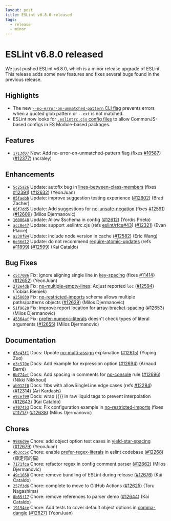 ```yaml
---
layout: post
title: ESLint v6.8.0 released
tags:
  - release
  - minor
---
```

# ESLint v6.8.0 released

We just pushed ESLint v6.8.0, which is a minor release upgrade of ESLint. This release adds some new features and fixes several bugs found in the previous release.

## Highlights

* The new [`--no-error-on-unmatched-pattern` CLI flag](/docs/user-guide/command-line-interface#no-error-on-unmatched-pattern) prevents errors when a quoted glob pattern or `--ext` is not matched.
* ESLint now looks for [`.eslintrc.cjs` config files](/docs/user-guide/configuring#configuration-file-formats) to allow CommonJS-based configs in ES Module-based packages.

## Features


* [`1713d07`](https://github.com/eslint/eslint/commit/1713d0758b083f3840d724505f997a7cb20ff384) New: Add no-error-on-unmatched-pattern flag (fixes [#10587](https://github.com/eslint/eslint/issues/10587)) ([#12377](https://github.com/eslint/eslint/issues/12377)) (ncraley)




## Enhancements


* [`5c25a26`](https://github.com/eslint/eslint/commit/5c25a26608fbd9a1d0127c9a3653609aa4b63e86) Update: autofix bug in [lines-between-class-members](/docs/rules/lines-between-class-members) (fixes [#12391](https://github.com/eslint/eslint/issues/12391)) ([#12632](https://github.com/eslint/eslint/issues/12632)) (YeonJuan)
* [`05faebb`](https://github.com/eslint/eslint/commit/05faebb943456ad2b20117f3c8b3eccbe2e2fb03) Update: improve suggestion testing experience ([#12602](https://github.com/eslint/eslint/issues/12602)) (Brad Zacher)
* [`05f7dd5`](https://github.com/eslint/eslint/commit/05f7dd53ed91a6e3be9eb40825fb6d2207f82209) Update: Add suggestions for [no-unsafe-negation](/docs/rules/no-unsafe-negation) (fixes [#12591](https://github.com/eslint/eslint/issues/12591)) ([#12609](https://github.com/eslint/eslint/issues/12609)) (Milos Djermanovic)
* [`1600648`](https://github.com/eslint/eslint/commit/1600648d2880ffb1e9e414b31ff0f66ead7167f9) Update: Allow $schema in config ([#12612](https://github.com/eslint/eslint/issues/12612)) (Yordis Prieto)
* [`acc0e47`](https://github.com/eslint/eslint/commit/acc0e47572a9390292b4e313b4a4bf360d236358) Update: support .eslintrc.cjs (refs [eslint/rfcs#43](https://github.com/eslint/rfcs/issues/43)) ([#12321](https://github.com/eslint/eslint/issues/12321)) (Evan Plaice)
* [`a230f84`](https://github.com/eslint/eslint/commit/a230f8404e4f2423dd79378b065d24c12776775b) Update: include node version in cache ([#12582](https://github.com/eslint/eslint/issues/12582)) (Eric Wang)
* [`6e36d12`](https://github.com/eslint/eslint/commit/6e36d12d95e76022172fd0ec8a5e85c22fde6a8a) Update: do not recommend [require-atomic-updates](/docs/rules/require-atomic-updates) (refs [#11899](https://github.com/eslint/eslint/issues/11899)) ([#12599](https://github.com/eslint/eslint/issues/12599)) (Kai Cataldo)




## Bug Fixes


* [`c5c7086`](https://github.com/eslint/eslint/commit/c5c708666b450fb69522a55aa375626f9297dc6f) Fix: ignore aligning single line in [key-spacing](/docs/rules/key-spacing) (fixes [#11414](https://github.com/eslint/eslint/issues/11414)) ([#12652](https://github.com/eslint/eslint/issues/12652)) (YeonJuan)
* [`272e4db`](https://github.com/eslint/eslint/commit/272e4db6074283bc01cc6ec72c9e396bb3c110e6) Fix: [no-multiple-empty-lines](/docs/rules/no-multiple-empty-lines): Adjust reported `loc` ([#12594](https://github.com/eslint/eslint/issues/12594)) (Tobias Bieniek)
* [`a258039`](https://github.com/eslint/eslint/commit/a258039e556075d7d1f955a79d094ea103ec165a) Fix: [no-restricted-imports](/docs/rules/no-restricted-imports) schema allows multiple paths/patterns objects ([#12639](https://github.com/eslint/eslint/issues/12639)) (Milos Djermanovic)
* [`51f9620`](https://github.com/eslint/eslint/commit/51f9620cc55cc091fe38dbe68e4633de06297b8c) Fix: improve report location for [array-bracket-spacing](/docs/rules/array-bracket-spacing) ([#12653](https://github.com/eslint/eslint/issues/12653)) (Milos Djermanovic)
* [`45364af`](https://github.com/eslint/eslint/commit/45364afc9c7f0251348cd1a7a13656c3816435d7) Fix: [prefer-numeric-literals](/docs/rules/prefer-numeric-literals) doesn't check types of literal arguments ([#12655](https://github.com/eslint/eslint/issues/12655)) (Milos Djermanovic)




## Documentation


* [`d3e43f1`](https://github.com/eslint/eslint/commit/d3e43f1c10c5e19f40e7b3d3944b87f1b0c9c075) Docs: Update [no-multi-assign](/docs/rules/no-multi-assign) explanation ([#12615](https://github.com/eslint/eslint/issues/12615)) (Yuping Zuo)
* [`e3c570e`](https://github.com/eslint/eslint/commit/e3c570eaf3d1d44fb57bf42f1870887856e4c5a0) Docs: Add example for expression option ([#12694](https://github.com/eslint/eslint/issues/12694)) (Arnaud Barré)
* [`6b774ef`](https://github.com/eslint/eslint/commit/6b774ef0d849ccf5c1127b25e1fe7c3e438d586b) Docs: Add spacing in comments for [no-console](/docs/rules/no-console) rule ([#12696](https://github.com/eslint/eslint/issues/12696)) (Nikki Nikkhoui)
* [`ab912f0`](https://github.com/eslint/eslint/commit/ab912f0ef709a916ab9a27ea09d9d7adf046fb2d) Docs: 1tbs with allowSingleLine edge cases (refs [#12284](https://github.com/eslint/eslint/issues/12284)) ([#12314](https://github.com/eslint/eslint/issues/12314)) (Ari Kardasis)
* [`e9cef99`](https://github.com/eslint/eslint/commit/e9cef99e6ebec1faefdb576ca597e81ae4f04afd) Docs: wrap {{}} in raw liquid tags to prevent interpolation ([#12643](https://github.com/eslint/eslint/issues/12643)) (Kai Cataldo)
* [`e707453`](https://github.com/eslint/eslint/commit/e70745325ff9e085acc6843dd8bfae5550645d4f) Docs: Fix configuration example in [no-restricted-imports](/docs/rules/no-restricted-imports) (fixes [#11717](https://github.com/eslint/eslint/issues/11717)) ([#12638](https://github.com/eslint/eslint/issues/12638)) (Milos Djermanovic)








## Chores


* [`9986d9e`](https://github.com/eslint/eslint/commit/9986d9e0baed0d3586bbee472fe2fae2ed625f5d) Chore: add object option test cases in [yield-star-spacing](/docs/rules/yield-star-spacing) ([#12679](https://github.com/eslint/eslint/issues/12679)) (YeonJuan)
* [`4b3cc5c`](https://github.com/eslint/eslint/commit/4b3cc5cd2459f04eae149faea0651785d7f9db0b) Chore: enable [prefer-regex-literals](/docs/rules/prefer-regex-literals) in eslint codebase ([#12268](https://github.com/eslint/eslint/issues/12268)) (薛定谔的猫)
* [`7171fca`](https://github.com/eslint/eslint/commit/7171fca6ef4e0e8f267658fc7d8f603f00eddd84) Chore: refactor regex in config comment parser ([#12662](https://github.com/eslint/eslint/issues/12662)) (Milos Djermanovic)
* [`49c1658`](https://github.com/eslint/eslint/commit/49c1658544ace24b9aaaa301af0fc07a2ef3bf30) Chore: remove bundling of ESLint during release ([#12676](https://github.com/eslint/eslint/issues/12676)) (Kai Cataldo)
* [`257f3d6`](https://github.com/eslint/eslint/commit/257f3d67905a52bf8602a5a5707c893cc90d7ca7) Chore: complete to move to GitHub Actions ([#12625](https://github.com/eslint/eslint/issues/12625)) (Toru Nagashima)
* [`8b65f17`](https://github.com/eslint/eslint/commit/8b65f175dfb4fac11ed7184537be400ed14996fb) Chore: remove references to parser demo ([#12644](https://github.com/eslint/eslint/issues/12644)) (Kai Cataldo)
* [`19194ce`](https://github.com/eslint/eslint/commit/19194cec724e016df02376bbeae31171be6f0bdf) Chore: Add tests to cover default object options in [comma-dangle](/docs/rules/comma-dangle) ([#12627](https://github.com/eslint/eslint/issues/12627)) (YeonJuan)
